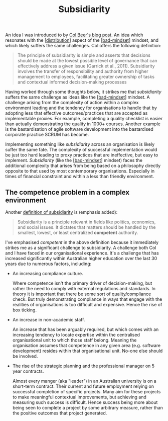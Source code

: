 ﻿---
tags: bad, distribution
title: Subsidiarity
type: note
---
An idea I was introduced to by [Col Beer's blog post](https://beerc.wordpress.com/2025/03/14/subsidiarity/). An idea which resonates with the [[distribution]] aspect of the [[bad-mindset]] mindset, and which likely suffers the same challenges. Col offers the following definition:

> The principle of subsidiarity is simple and asserts that decisions should be made at the lowest possible level of governance that can effectively address a given issue (Garrick et al., 2011). Subsidiarity involves the transfer of responsibility and authority from higher management to employees, facilitating greater ownership of tasks and contextual informed decision-making processes

Having worked through some thoughts below, it strikes me that _subsidiarity_ suffers the same challenge as ideas like the [[bad-mindset]] mindset. A challenge arising from the complexity of action within a complex environment leading and the tendency for organisations to handle that by adopting less that effective outcomes/practices that are accepted as implementable proxies. For example, completing a quality checklist is easier than actually demonstrating the quality in 1000+ courses. Another example is the bastardisation of agile software development into the bastardised corporate practice SCRUM has become.

Implementing something like _subsidiarity_ across an organisation is likely suffer the same fate. The complexity of successful implementation would be just too hard leading to proxy practices that are ineffective, but easy to implement. _Subsidiarity_ (like the [[bad-mindset]] mindset) faces the additional complexity that arises from being based on a philosophy directly opposite to that used by most contemporary organisations. Especially in times of financial constraint and within a less than friendly environment.

## The competence problem in a complex environment

Another [definition of subsidiarity](https://quickonomics.com/terms/subsidiarity/) is (emphasis added):

> Subsidiarity is a principle relevant in fields like politics, economics, and social issues. It dictates that matters should be handled by the smallest, lowest, or least centralized **competent** authority.

I've emphasised _competent_ in the above definition because it immediately strikes me as a significant challenge to subsidiarity. A challenge both Col and I have faced in our organisational experience. It's a challenge that has increased significantly within Australian higher education over the last 30 years due to numerous factors, including:

- An increasing compliance culture.

    Where competence isn't the primary driver of decision-making, but rather the need to comply with external regulations and standards. In theory it is important that there be some sort of quality/compliance check. But truly demonstrating compliance in ways that engage with the realities of organisations is too difficult and expensive. Hence the rise of box ticking.

- An increase in non-academic staff.

    An increase that has been arguably required, but which comes with an increasing tendency to locate expertise within the centralised organisational unit to which those staff belong. Meaning the organisation assumes that competence in any given area (e.g. software development) resides within that organisational unit. No-one else should be involved.

- The rise of the strategic planning and the professional manager on 5 year contracts.

    Almost every manger (aka "leader") in an Australian university is on a short-term contract. Their current and future employment relying on successful completion of specific projects. Many aim for these projects to make meaningful contextual improvements, but achieving and measuring such success is difficult. Hence success being more about being seen to complete a project by some arbitrary measure, rather than the positive outcomes that project generated.

[//begin]: # "Autogenerated link references for markdown compatibility"
[distribution]: distribution "Distribution"
[bad-mindset]: ../CASA/bad-mindset "The BAD (Bricolage, Affordances, Distribution) mindset"
[//end]: # "Autogenerated link references"